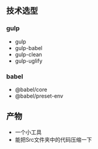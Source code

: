 ## 技术选型

### gulp

- gulp
- gulp-babel
- gulp-clean
- gulp-uglify

### babel

- @babel/core
- @babel/preset-env

## 产物

- 一个小工具
- 能把Src文件夹中的代码压缩一下

